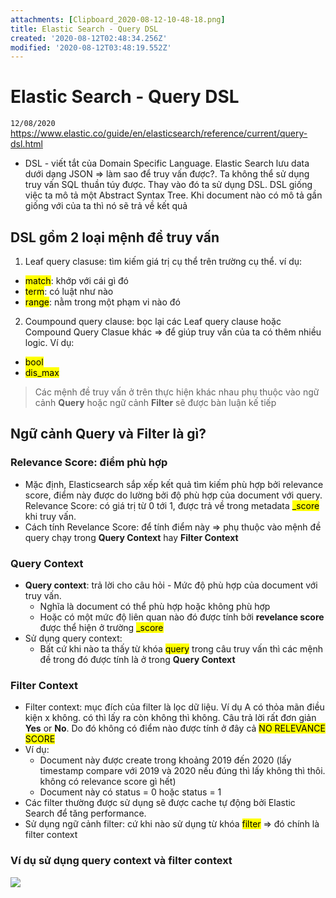 ```yaml
---
attachments: [Clipboard_2020-08-12-10-48-18.png]
title: Elastic Search - Query DSL
created: '2020-08-12T02:48:34.256Z'
modified: '2020-08-12T03:48:19.552Z'
---
```


# Elastic Search - Query DSL
`12/08/2020`
https://www.elastic.co/guide/en/elasticsearch/reference/current/query-dsl.html

- DSL - viết tắt của Domain Specific Language. Elastic Search lưu data dưới dạng JSON => làm sao để truy vấn được?. Ta không thể sử dụng truy vấn SQL thuần túy được. Thay vào đó ta sử dụng DSL. DSL giống việc ta mô tả một Abstract Syntax Tree. Khi document nào có mô tả gần giống với của ta thì nó sẽ trả về kết quả

## DSL gồm 2 loại mệnh đề truy vấn
1. Leaf query clasuse: tìm kiếm giá trị cụ thể trên trường cụ thể. ví dụ: 
  - <mark>match</mark>: khớp với cái gì đó 
  - <mark>term</mark>: có luật như nào
  - <mark>range</mark>: nằm trong một phạm vi nào đó
2. Coumpound query clause: bọc lại các Leaf query clause hoặc Compound Query Clasue khác => để giúp truy vấn của ta có thêm nhiều logic. Ví dụ:
  - <mark>bool</mark>
  - <mark>dis_max</mark>
> Các mệnh đề truy vấn ở trên thực hiện khác nhau phụ thuộc vào ngữ cảnh __Query__ hoặc ngữ cảnh __Filter__ sẽ được bàn luận kế tiếp

## Ngữ cảnh Query và Filter là gì?
### Relevance Score: điểm phù hợp 
- Mặc định, Elasticsearch sắp xếp kết quả tìm kiếm phù hợp bởi relevance score, điểm này được do lường bởi độ phù hợp của document với query. Relevance Score: có giá trị từ 0 tới 1, được trả về trong metadata <mark>_score</mark> khi truy vấn. 
- Cách tính Revelance Score: để tính điểm này => phụ thuộc vào mệnh đề query chạy trong __Query Context__ hay __Filter Context__

### Query Context
- __Query context__: trả lời cho câu hỏi - Mức độ phù hợp của document với truy vấn.
  + Nghĩa là document có thể phù hợp hoặc không phù hợp
  + Hoặc có một mức độ liên quan nào đó được tính bởi __revelance score__ được thể hiện ở trường <mark>_score</mark>
- Sử dụng query context:
  + Bất cứ khi nào ta thấy từ khóa <mark>query</mark> trong câu truy vấn thì các mệnh đề trong đó được tính là ở trong __Query Context__

### Filter Context
- Filter context: mục đích của filter là lọc dữ liệu. Ví dụ A có thỏa mãn điều kiện x không. có thì lấy ra còn không thì không. Câu trả lời rất đơn giản __Yes__ or __No__. Do đó không có điểm nào được tính ở đây cả <mark>NO RELEVANCE SCORE</mark>
- Ví dụ:
  - Document này được create trong khoảng 2019 đến 2020 (lấy timestamp compare với 2019 và 2020 nếu đúng thì lấy không thì thôi. không có relevance score gì hết)
  - Document này có status = 0 hoặc status = 1
- Các filter thường được sử dụng sẽ được cache tự động bởi Elastic Search để tăng performance.
- Sử dụng ngữ cảnh filter: cứ khi nào sử dụng từ khóa <mark>filter</mark> => đó chính là filter context


### Ví dụ sử dụng query context và filter context
![](@attachment/Clipboard_2020-08-12-10-48-18.png)

